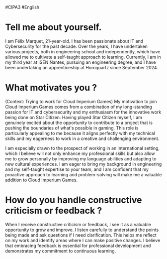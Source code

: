 #CIPA3 #English
# Tell me about yourself.
I am Félix Marquet, 21-year-old. I has been passionate about IT and Cybersecurity for the past decade. Over the years, I have undertaken various projects, both in engineering school and independently, which have allowed me to cultivate a self-taught approach to learning. Currently, I am in my third year at ISEN Nantes, pursuing an engineering degree, and I have been undertaking an apprenticeship at Horoquartz since September 2024.

# What motivates you ?
(Context: Trying to work for Cloud Imperium Games)
My motivation to join Cloud Imperium Games comes from a combination of my long-standing passion for IT and cybersecurity and my enthusiasm for the innovative work being done on Star Citizen. Having played Star Citizen myself, I am genuinely excited about the opportunity to contribute to a project that is pushing the boundaries of what's possible in gaming. This role is particularly appealing to me because it aligns perfectly with my technical skills and my eagerness to work in a creative and challenging environment.

I am especially drawn to the prospect of working in an international setting, which I believe will not only enhance my professional skills but also allow me to grow personally by improving my language abilities and adapting to new cultural experiences. I am eager to bring my background in engineering and my self-taught expertise to your team, and I am confident that my proactive approach to learning and problem-solving will make me a valuable addition to Cloud Imperium Games.

# How do you handle constructive criticism or feedback ?
When I receive constructive criticism or feedback, I see it as a valuable opportunity to grow and improve. I listen carefully to understand the points being made and ask questions if I need clarification. This helps me reflect on my work and identify areas where I can make positive changes. I believe that embracing feedback is essential for professional development and demonstrates my commitment to continuous learning.